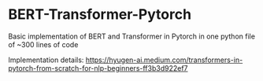 # BERT-Transformer-Pytorch
Basic implementation of BERT and Transformer in Pytorch in one python file of ~300 lines of code

Implementation details: https://hyugen-ai.medium.com/transformers-in-pytorch-from-scratch-for-nlp-beginners-ff3b3d922ef7
